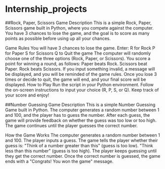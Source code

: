 # Internship_projects
##Rock, Paper, Scissors Game
Description
This is a simple Rock, Paper, Scissors game built in Python, where you compete against the computer. You have 3 chances to lose the game, and the goal is to score as many points as possible before using up all your chances.

Game Rules
You will have 3 chances to lose the game.
Enter:
R for Rock
P for Paper
S for Scissors
Q to Quit the game
The computer will randomly choose one of the three options (Rock, Paper, or Scissors).
You score a point for winning a round, as follows:
Paper beats Rock.
Scissors beat Paper.
Rock beats Scissors.
If you input something invalid, a message will be displayed, and you will be reminded of the game rules.
Once you lose 3 times or decide to quit, the game will end, and your final score will be displayed.
How to Play
Run the script in your Python environment.
Follow the on-screen instructions to input your choice (R, P, S, or Q).
Keep track of your score and enjoy!

##Number Guessing Game
Description
This is a simple Number Guessing Game built in Python. The computer generates a random number between 1 and 100, and the player has to guess the number. After each guess, the game will provide feedback on whether the guess was too low or too high. The game continues until the player guesses the correct number.

How the Game Works
The computer generates a random number between 1 and 100.
The player inputs a guess.
The game tells the player whether their guess is:
"Think of a number greater than this" (guess is too low).
"Think less than this number" (guess is too high).
The player keeps guessing until they get the correct number.
Once the correct number is guessed, the game ends with a "Congrats! You won the game" message.
